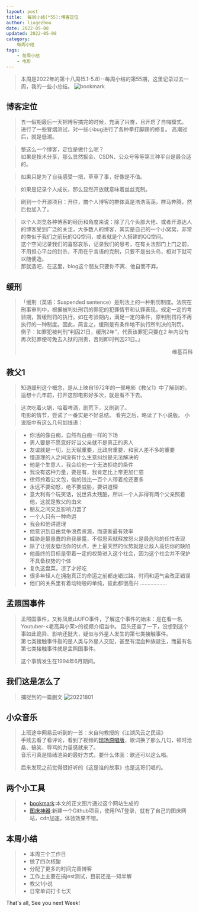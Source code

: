 ```yaml
---
layout: post
title:  每周小结(*55):博客定位
author: liugezhou
date: 2022-05-08
updated: 2022-05-08
category:
    每周小结
tags:
    - 每周小结
    - 电影
---
```

> 本周是2022年的第十八周(5.1-5.8)--每周小结的第55期，这里记录过去一周，我的一些小总结。
![bookmark](https://cdn.jsdelivr.net/gh/liugezhou/image@master/img/20221802.5x3qnxm51gg0.webp)
<!--more-->
## 博客定位
> 五一假期最后一天把博客搞完的时候，充满了兴奋，且开启了自嗨模式。  
> 进行了一些冒烟测试，对一些小bug进行了各种拳打脚踢的修复。 
> 高潮过后，就是低潮。  

> 整这么一个博客，定位是做什么呢？  
> 如果是技术分享，那么显然掘金、CSDN、公众号等等第三种平台是最合适的。  

> 如果只是为了自我感受一把，草草了事，好像是不值。

> 如果是记录个人成长，那么显然开放就意味着丝丝克制。  

> 刷到一个开源项目：开往，搞个人博客的群体真是浩浩荡荡，群马奔腾，然后也加入了。  

> 以个人浏览各种博客的经历和角度来说：除了几个头部大佬、或者开源达人的博客受到广泛的关注，大多数人的博客，其实是自己的一个小窝窝，非常的类似于我们之前玩的QQ空间，或者就是个人搭建的QQ空间。  
> 这个空间记录我们的喜怒哀乐，记录我们的思考，在有关法部门上门之前，不用担心平台的封杀，不用在乎言语的克制，只要不是出头鸟，相对下就可以随便造。  
> 那就造吧，在这里，blog这个朋友只要你不离、他自而不弃。

## 缓刑 
> 「缓刑（英语：Suspended sentence）是刑法上的一种刑罚制度。法院在刑事审判中，根据被判处刑罚的罪犯的犯罪情节和认罪表现，规定一定的考验期，暂缓刑罚的执行。如在考验期内，满足一定的条件，原判刑罚将不再执行的一种制度。因此，简言之，缓刑是有条件地不执行所判决的刑罚。
> 例子：如罪犯被判刑“判囚21日，缓刑2年”，代表该罪犯只要在2 年内没有再次犯罪便可免去入狱的刑责，否则即时判囚21日。」
> <p align="right">维基百科</p>

## 教父1
> 知道缓刑这个概念，是从上映自1972年的一部电影《教父1》中了解到的。
> 遥想十几年前，打开这部电影好多次，就是看不下去。

> 这次吃着火锅，哈着啤酒，剧荒下，又刷到了。  
> 电影的情节，尝试了一番实是不好总结。
> 看完之后，略读了下小说版。
> 小说版中有这么几句划线语：  

> - 你活的像白痴，自然有白痴一样的下场  
> - 男人要是不愿意好好当父亲就不是真正的男人  
> - 友谊就是一切，比天赋重要，比政府重要，和家人差不多的重要  
> - 懂道理的人之间没有什么生意纠纷是无法解决的  
> - 他是个生意人，我会给他一个无法拒绝的条件  
> - 我没有这种力量，要是有，我肯定比上帝更加仁慈  
> - 律师拎着公文包，偷的钱比一百个人带着抢还要多  
> - 永远不要动怒，绝不要威胁，要讲道理  
> - 意大利有个玩笑话，说世界太残酷，所以一个人非得有两个父亲照着他，这就是教父的由来 
> - 朋友之间交互影响力罢了  
> - 一个人只有一种命运
> - 我会和他讲道理
> - 他意识到自由竞争浪费资源，而垄断最有效率
> - 威胁是最愚蠢的自我暴露，不假思索就释放怒火是最危险的任性表现
> - 除了让朋友低估你的优点，世上最天然的优势就是让敌人高估你的缺陷
> - 他最终的目标是带着一定的权势进入这个社会，因为这个社会并不保护不具备权势的个体  
> - 复仇这盘菜，凉了才好吃  
> - 很多年轻人在拥抱真正的命运之前都走错过路，时间和运气会改正错误
> - 他们的关系里有着动物般的单纯，彼此都很高兴
> ………………

## 孟照国事件
> 孟照国事件，又称凤凰山UFO事件，了解这个事件的始末：是在看一名Youtuber-<老高與小茉>的视频介绍当中。 
> 回头还查了一下，没想到这个事如此诡异、影响还挺大，疑似与外星人发生的第七类接触事件。  
> 第七类接触事件指的是人类与外星人交配，甚至有混血种族诞生，而最有名第七类接触事件就是孟照国事件。  
>   
> 这个事情发生在1994年6月期间。

## 我们这是怎么了
> 捕捉到的一篇删文
![20221801](https://cdn.jsdelivr.net/gh/liugezhou/image@master/img/20221801.5gm76rwsfho0.webp)

## 小众音乐
> 上班途中网易云听到的一首：来自何教授的《江湖风云之民谣》  
> 手贱去看了看评论，看到了视频的[现场原唱版](https://fn.music.163.com/g/mlog/mlog-mobile/landing/mlog?id=a13RpeJ6Ntjr2pY&type=2&userid=311680547&songId=1857892629&startTime=0)，歌词换了那么几句，顿时沧桑、搞笑、辱骂的力量感就来了。  
> 音乐可真是情绪渲染的最好方式，要什么体面：歌还可以这么唱。
> 
> 后来发现之前觉得很好听的《这是谁的故事》也是这哥们唱的。

## 两个小工具
> - [bookmark](https://www.bookmark.style/ ):本文的正文图片通过这个网站生成的    
> - [图床神器](https://picx.xpoet.cn):新建一个Github项目，使用PAT登录，就有了自己的图床网站，cdn加速，体验效果不错。  

## 本周小结
> - 本周三个工作日
> - 做了四次核酸  
> - 分配了更多的时间完善博客  
> - 工作上主要在搞jest测试，目前还是一知半解  
> - 教父1小说
> - 日常单词打卡七天
> 
That's all, 
See you next Week!
